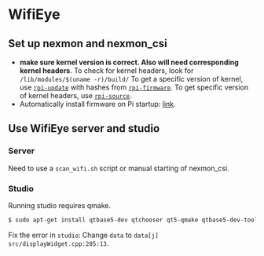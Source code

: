 # WifiEye

## Set up nexmon and nexmon_csi
- **make sure kernel version is correct. Also will need corresponding kernel headers**. To check for kernel headers, look for `/lib/modules/$(uname -r)/build/`
To get a specific version of kernel, use [`rpi-update`](https://github.com/raspberrypi/rpi-update) with hashes from [`rpi-firmware`](https://github.com/raspberrypi/rpi-firmware). To get specific version of kernel headers, use [`rpi-source`](https://github.com/RPi-Distro/rpi-source).
- Automatically install firmware on Pi startup: [link](https://learn.sparkfun.com/tutorials/how-to-run-a-raspberry-pi-program-on-startup/method-1-rclocal).

## Use WifiEye server and studio

### Server
Need to use a `scan_wifi.sh` script or manual starting of nexmon_csi.

### Studio

Running studio requires qmake.
```bash
$ sudo apt-get install qtbase5-dev qtchooser qt5-qmake qtbase5-dev-tools
```
Fix the error in `studio`: Change `data` to `data[j]` `src/displayWidget.cpp:285:13`.